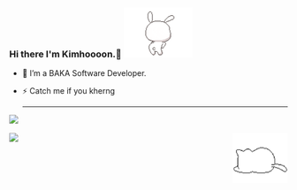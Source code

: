 ### Hi there I'm Kimhoooon.👋 <img height=90 src="https://github.com/kimkimhun3/Dark-Portfolio/blob/master/kim.gif"/>
- 🤔 I’m a BAKA Software Developer.
- ⚡ Catch me if you kherng

  ---
<!--
**kimkimhun3/kimkimhun3** is a ✨ _special_ ✨ repository because its `README.md` (this file) appears on your GitHub profile.

Here are some ideas to get you started:

- 🔭 I’m currently working on ...
- 🌱 I’m currently learning ...
- 👯 I’m looking to collaborate on ...
- 🤔 I’m looking for help with ...
- 💬 Ask me about ...
- 📫 How to reach me: ...
- 😄 Pronouns: ...
- ⚡ Fun fact: ...
-->

<img height=200 src="https://github-readme-stats.vercel.app/api/top-langs/?username=kimkimhun3&layout=compact&theme=dark" />
<p align="top"> 
  <img src="https://raw.githubusercontent.com/kimkimhun3/Dark-Portfolio/master/%F0%9F%8C%99.gif" align="right" width="100" height="90" />
  <img src="https://github-readme-stats.vercel.app/api?username=kimkimhun3&show_icons=true&theme=transparent" />
</p>
